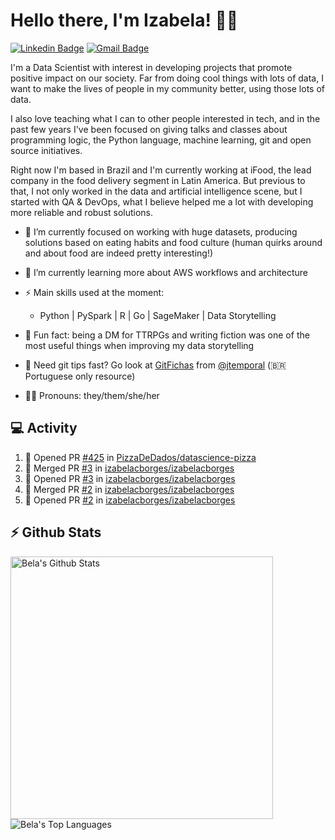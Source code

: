 # Hello there, I'm Izabela! 👋🏽

[![Linkedin Badge](https://img.shields.io/badge/-izabelacborges-blue?style=flat-square&logo=Linkedin&logoColor=white&link=https://www.linkedin.com/in/izabelacborges/)](https://www.linkedin.com/in/izabelacborges/)
[![Gmail Badge](https://img.shields.io/badge/-to.izabelacborges@gmail.com-c14438?style=flat-square&logo=Gmail&logoColor=white&link=mailto:to.izabelacborges@gmail.com)](mailto:to.izabelacborges@gmail.com)

I'm a Data Scientist with interest in developing projects that promote positive impact on our society. Far from doing cool things with lots of data, I want to make the lives of people in my community better, using those lots of data.

I also love teaching what I can to other people interested in tech, and in the past few years I've been focused on giving talks and classes about programming logic, the Python language, machine learning, git and open source initiatives.

Right now I'm based in Brazil and I'm currently working at iFood, the lead company in the food delivery segment in Latin America. But previous to that, I not only worked in the data and artificial intelligence scene, but I started with QA & DevOps, what I believe helped me a lot with developing more reliable and robust solutions.

- 🔭  I’m currently focused on working with huge datasets, producing solutions based on eating habits and food culture (human quirks around and about food are indeed pretty interesting!)
- 🌱  I’m currently learning more about AWS workflows and architecture
- ⚡  Main skills used at the moment:
  - Python | PySpark | R | Go | SageMaker | Data Storytelling

- 💬  Fun fact: being a DM for TTRPGs and writing fiction was one of the most useful things when improving my data storytelling
- 🔖  Need git tips fast? Go look at [GitFichas](https://gitfichas.com/) from [@jtemporal](https://github.com/jtemporal) (🇧🇷  Portuguese only resource)
- 👶🏽  Pronouns: they/them/she/her

## 💻 Activity
<!--START_SECTION:activity-->
1. 💪 Opened PR [#425](https://github.com/PizzaDeDados/datascience-pizza/pull/425) in [PizzaDeDados/datascience-pizza](https://github.com/PizzaDeDados/datascience-pizza)
2. 🎉 Merged PR [#3](https://github.com/izabelacborges/izabelacborges/pull/3) in [izabelacborges/izabelacborges](https://github.com/izabelacborges/izabelacborges)
3. 💪 Opened PR [#3](https://github.com/izabelacborges/izabelacborges/pull/3) in [izabelacborges/izabelacborges](https://github.com/izabelacborges/izabelacborges)
4. 🎉 Merged PR [#2](https://github.com/izabelacborges/izabelacborges/pull/2) in [izabelacborges/izabelacborges](https://github.com/izabelacborges/izabelacborges)
5. 💪 Opened PR [#2](https://github.com/izabelacborges/izabelacborges/pull/2) in [izabelacborges/izabelacborges](https://github.com/izabelacborges/izabelacborges)
<!--END_SECTION:activity-->

## ⚡ Github Stats
<p align="justify">
  <a href="https://github.com/anuraghazra/github-readme-stats">
    <img width="420" align="left" alt="Bela's Github Stats" src="https://github-readme-stats.vercel.app/api?username=izabelacborges&count_private=true&show_icons=true&theme=buefy&hide_border=true" />
  </a>
  <a href="https://github.com/anuraghazra/github-readme-stats">
    <img align="left" alt="Bela's Top Languages" src="https://github-readme-stats.vercel.app/api/top-langs/?username=izabelacborges&layout=compact&langs_count=6&theme=buefy&hide_border=true" />
  </a>
</p>
